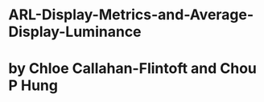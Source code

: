 # ARL-Display-Metrics-and-Average-Display-Luminance
# 
# by Chloe Callahan-Flintoft and Chou P Hung

